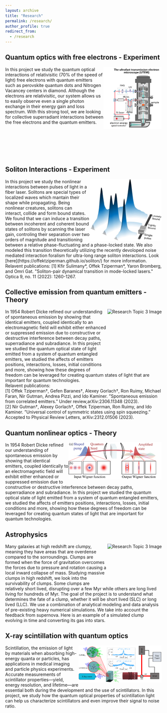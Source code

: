 ```yaml
---
layout: archive
title: "Research"
permalink: /research/
author_profile: true
redirect_from:
  - /research
--- 
```



## Quantum optics with free electrons - Experiment
<div>
<img src="/images/UTEM.png" align="right" alt="Research Topic 1 Image" height=200px/>
<p>
In this project we study the quantum optical interactions of relativisitic (70% of the speed of light) free electrons with quantum emitters such as perovskite quantum dots and Nitrogen Vacancey centers in diamond. Although the electrons are relativisitic, our system allows us to easily observe even a single photon exchange in their energy gain and loss spectrum. With this strong tool, we are looking for collective superradiant interactions between the free electrons and the quantum emitters.
  <br>
    <br>
    <br>
    <br>
    <br>
    <br>
    <br>
</p>
</div>

## Soliton Interactions - Experiment
<div>
    <img src="/images/soliton_concept.jpeg" align="right" alt="Research Topic 2 Image" height=200/>
    <p>
In this project we study the nonlinear interactions between pulses of light in a fiber laser. Solitons are special types of localized waves which mantain their shape while propagating. Being nonlinear creatures, solitons can interact, collide and form bound states. We found that we can induce a transition between incoherent and coherent bound states of solitons by scanning the laser gain, controling their separation over two orders of magnitude and transitioning between a relative phase-fluctuating and a phase-locked state. We also modeled this transition theoretically utilizing the recently devoloped noise mediated interaction foralism for ultra-long range soliton interactions. Look [here](https://offektziperman.github.io/soliton/) for more information. 
      Relavent publications: [1] Kfir Sulimany*, Offek Tziperman*, Yaron Bromberg, and Omri Gat. "Soliton-pair dynamical transition in mode-locked lasers." Optica 9, no. 11 (2022): 1260-1267.
    </p>
</div>

## Collective emission from quantum emitters - Theory
<div>
    <img src="/images/Figure 1.png" align="right" alt="Research Topic 3 Image" height=200/>
    <p>
In 1954 Robert Dicke refined our understanding of spontaneous emission by showing that identical emitters, coupled identically to an electromagnetic field will exhibit either enhanced or suppressed emission due to constructive or destructive interference between decay paths, superradiance and subradiance. In this project we studied the quantum optical state of light emitted from a system of quantum entangled emitters, we studied the affects of emitters positions, interactions, losses, initial conditions and more, showing how these degrees of freedom can be leveraged for creating quantum states of light that are important for quantum technologies.    <br>
Relavent publications:     <br>[1] Offek Tziperman†, Gefen Baranes†, Alexey Gorlach†, Ron Ruimy, Michael Faran, Nir Gutman, Andrea Pizzi, and Ido Kaminer. ”Spontaneous emission from correlated emitters.” Under review,arXiv:2306.11348 (2023).    <br>[2] Nir Gutman†, Alexey Gorlach†, Offek Tziperman, Ron Ruimy, and Ido Kaminer. ”Universal control of symmetric states using spin squeezing.” Accepted to Physical Review Letters, arXiv:2312.01506 (2023).<br>
    </p>
</div>

## Quantum nonlinear optics - Theory
<div>
    <img src="/images/Figure 1 squeezing paper.png" align="right" alt="Research Topic 3 Image" height=120/>
    <p>
In 1954 Robert Dicke refined our understanding of spontaneous emission by showing that identical emitters, coupled identically to an electromagnetic field will exhibit either enhanced or suppressed emission due to constructive or destructive interference between decay paths, superradiance and subradiance. In this project we studied the quantum optical state of light emitted from a system of quantum entangled emitters, we studied the affects of emitters positions, interactions, losses, initial conditions and more, showing how these degrees of freedom can be leveraged for creating quantum states of light that are important for quantum technologies.
    </p>
</div>

## Astrophysics
<div>
    <img src="/images/galaxy_wclump.jpg" align="right" alt="Research Topic 3 Image" height=120/>
    <p>
Many galaxies at high redshift are clumpy, meaning they have areas that are overdense compared to the sorroundings. Clumps are formed when the force of gravitation overcomes the forces due to pressure and rotation causing a local inward collapse of mass. Studying massive clumps in high redshift, we look into the survivability of clumps. Some clumps are relatively short lived, disrupting over a few Myr while others are long lived living for hundreds of Myr. The goal of the project is to understand what determines the fate of a clump, whether it will be short lived (SLC) or long lived (LLC). We use a combination of analytical modeling and data analysis of pre-existing heavy numerical simulations. We take into account the feedback from supernova. Here is an example of a simulated clump evolving in time and converting its gas into stars.
    </p>
</div>

## X-ray scintillation with quantum optics
<div>
    <img src="/images/x-ray.png" align="right" alt="Research Topic 3 Image" height=120/>
    <p>
Scintillation, the emission of light by materials when absorbing high-energy quanta or particles, has applications in medical imaging and particle physics experiments. Accurate measurements of scintillator properties—yield, energy resolution, and lifetime—are essential both during the development and the use of scintillators. In this project, we study how the quantum optical properties of scintillation light can help us characterize scintillators and even improve their signal to noise ratio.
    </p>
</div>
